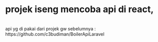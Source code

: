 <h1> projek iseng mencoba api di react, </h1>
<br> api yg di pakai dari projek gw sebelumnya : https://github.com/c3budiman/BoilerApiLaravel
